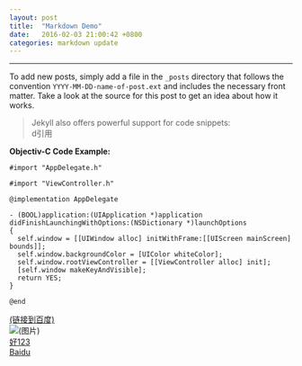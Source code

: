 ```yaml
---
layout: post
title:  "Markdown Demo"
date:   2016-02-03 21:00:42 +0800
categories: markdown update
---
```

---

To add new posts, simply add a file in the `_posts` directory that follows the convention `YYYY-MM-DD-name-of-post.ext` and includes the necessary front matter. Take a look at the source for this post to get an idea about how it works.

>Jekyll also offers powerful support for code snippets:  
>d引用

**Objectiv-C Code Example:**


``` objc
#import "AppDelegate.h"

#import "ViewController.h"

@implementation AppDelegate

- (BOOL)application:(UIApplication *)application didFinishLaunchingWithOptions:(NSDictionary *)launchOptions
{
  self.window = [[UIWindow alloc] initWithFrame:[[UIScreen mainScreen] bounds]];
  self.window.backgroundColor = [UIColor whiteColor];
  self.window.rootViewController = [[ViewController alloc] init];
  [self.window makeKeyAndVisible];
  return YES;
}

@end
```

[(链接到百度)](http://www.baidu.com/ "Baidu")  
![(图片)](https://ss0.bdstatic.com/5aV1bjqh_Q23odCf/static/superman/img/logo/bd_logo1_31bdc765.png/ "Baidu")  
[好123][1]  
[Baidu]

[Baidu]: http://www.baidu.com
[1]: https://www.hao123.com
